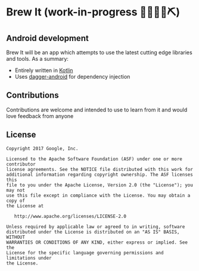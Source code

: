 # Brew It (work-in-progress 👷🔧️👷‍♀️⛏)

## Android development

Brew It will be an app which attempts to use the latest cutting edge libraries and tools. As a summary:

 * Entirely written in [Kotlin](https://kotlinlang.org/)
 * Uses [dagger-android](https://google.github.io/dagger/android.html) for dependency injection

## Contributions

Contributions are welcome and intended to use to learn from it and would love feedback from anyone

## License

```
Copyright 2017 Google, Inc.

Licensed to the Apache Software Foundation (ASF) under one or more contributor
license agreements. See the NOTICE file distributed with this work for
additional information regarding copyright ownership. The ASF licenses this
file to you under the Apache License, Version 2.0 (the "License"); you may not
use this file except in compliance with the License. You may obtain a copy of
the License at

   http://www.apache.org/licenses/LICENSE-2.0

Unless required by applicable law or agreed to in writing, software
distributed under the License is distributed on an "AS IS" BASIS, WITHOUT
WARRANTIES OR CONDITIONS OF ANY KIND, either express or implied. See the
License for the specific language governing permissions and limitations under
the License.
```
